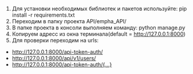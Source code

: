 1) Для установки необходимых библиотек и пакетов используйте:
    pip install -r requirements.txt
2) Переходим в папку проекта API/empha_API/
3) В папке проекта в консоли выполняем команду:
    python manage.py
4) Копируем адресс из окна терминала(default = http://127.0.0.1:8000)
5) Для проверки переходим на urls: 
- http://127.0.0.1:8000/api-token-auth/
- http://127.0.0.1:8000/api/v1/users/
- http://127.0.0.1:8000/api-token-auth/{...}